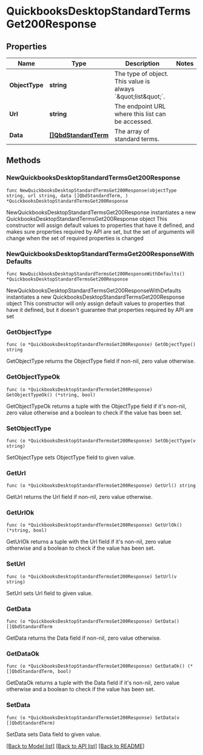 # QuickbooksDesktopStandardTermsGet200Response

## Properties

Name | Type | Description | Notes
------------ | ------------- | ------------- | -------------
**ObjectType** | **string** | The type of object. This value is always &#x60;\&quot;list\&quot;&#x60;. | 
**Url** | **string** | The endpoint URL where this list can be accessed. | 
**Data** | [**[]QbdStandardTerm**](QbdStandardTerm.md) | The array of standard terms. | 

## Methods

### NewQuickbooksDesktopStandardTermsGet200Response

`func NewQuickbooksDesktopStandardTermsGet200Response(objectType string, url string, data []QbdStandardTerm, ) *QuickbooksDesktopStandardTermsGet200Response`

NewQuickbooksDesktopStandardTermsGet200Response instantiates a new QuickbooksDesktopStandardTermsGet200Response object
This constructor will assign default values to properties that have it defined,
and makes sure properties required by API are set, but the set of arguments
will change when the set of required properties is changed

### NewQuickbooksDesktopStandardTermsGet200ResponseWithDefaults

`func NewQuickbooksDesktopStandardTermsGet200ResponseWithDefaults() *QuickbooksDesktopStandardTermsGet200Response`

NewQuickbooksDesktopStandardTermsGet200ResponseWithDefaults instantiates a new QuickbooksDesktopStandardTermsGet200Response object
This constructor will only assign default values to properties that have it defined,
but it doesn't guarantee that properties required by API are set

### GetObjectType

`func (o *QuickbooksDesktopStandardTermsGet200Response) GetObjectType() string`

GetObjectType returns the ObjectType field if non-nil, zero value otherwise.

### GetObjectTypeOk

`func (o *QuickbooksDesktopStandardTermsGet200Response) GetObjectTypeOk() (*string, bool)`

GetObjectTypeOk returns a tuple with the ObjectType field if it's non-nil, zero value otherwise
and a boolean to check if the value has been set.

### SetObjectType

`func (o *QuickbooksDesktopStandardTermsGet200Response) SetObjectType(v string)`

SetObjectType sets ObjectType field to given value.


### GetUrl

`func (o *QuickbooksDesktopStandardTermsGet200Response) GetUrl() string`

GetUrl returns the Url field if non-nil, zero value otherwise.

### GetUrlOk

`func (o *QuickbooksDesktopStandardTermsGet200Response) GetUrlOk() (*string, bool)`

GetUrlOk returns a tuple with the Url field if it's non-nil, zero value otherwise
and a boolean to check if the value has been set.

### SetUrl

`func (o *QuickbooksDesktopStandardTermsGet200Response) SetUrl(v string)`

SetUrl sets Url field to given value.


### GetData

`func (o *QuickbooksDesktopStandardTermsGet200Response) GetData() []QbdStandardTerm`

GetData returns the Data field if non-nil, zero value otherwise.

### GetDataOk

`func (o *QuickbooksDesktopStandardTermsGet200Response) GetDataOk() (*[]QbdStandardTerm, bool)`

GetDataOk returns a tuple with the Data field if it's non-nil, zero value otherwise
and a boolean to check if the value has been set.

### SetData

`func (o *QuickbooksDesktopStandardTermsGet200Response) SetData(v []QbdStandardTerm)`

SetData sets Data field to given value.



[[Back to Model list]](../README.md#documentation-for-models) [[Back to API list]](../README.md#documentation-for-api-endpoints) [[Back to README]](../README.md)


